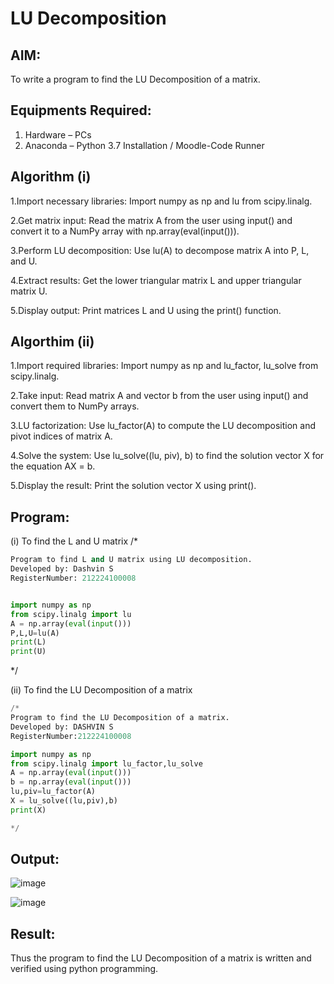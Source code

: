 # LU Decomposition 

## AIM:
To write a program to find the LU Decomposition of a matrix.

## Equipments Required:
1. Hardware – PCs
2. Anaconda – Python 3.7 Installation / Moodle-Code Runner

## Algorithm (i)
1.Import necessary libraries: Import numpy as np and lu from scipy.linalg.

2.Get matrix input: Read the matrix A from the user using input() and convert it to a NumPy array with np.array(eval(input())).

3.Perform LU decomposition: Use lu(A) to decompose matrix A into P, L, and U.

4.Extract results: Get the lower triangular matrix L and upper triangular matrix U.

5.Display output: Print matrices L and U using the print() function.
## Algorthim (ii)
1.Import required libraries: Import numpy as np and lu_factor, lu_solve from scipy.linalg.

2.Take input: Read matrix A and vector b from the user using input() and convert them to NumPy arrays.

3.LU factorization: Use lu_factor(A) to compute the LU decomposition and pivot indices of matrix A.

4.Solve the system: Use lu_solve((lu, piv), b) to find the solution vector X for the equation AX = b.

5.Display the result: Print the solution vector X using print().



## Program:
(i) To find the L and U matrix
/*
```python
Program to find L and U matrix using LU decomposition.
Developed by: Dashvin S
RegisterNumber: 212224100008


import numpy as np
from scipy.linalg import lu
A = np.array(eval(input()))
P,L,U=lu(A)
print(L)
print(U)
```
*/

(ii) To find the LU Decomposition of a matrix
```python
/*
Program to find the LU Decomposition of a matrix.
Developed by: DASHVIN S
RegisterNumber:212224100008

import numpy as np
from scipy.linalg import lu_factor,lu_solve
A = np.array(eval(input()))
b = np.array(eval(input()))
lu,piv=lu_factor(A)
X = lu_solve((lu,piv),b)
print(X)

*/
```

## Output:
![image](https://github.com/user-attachments/assets/0d807141-9f7b-4ab7-97ea-d6b2f9876894)

![image](https://github.com/user-attachments/assets/1d7e8619-3269-4817-9107-1cf02525d3ee)


## Result:
Thus the program to find the LU Decomposition of a matrix is written and verified using python programming.

